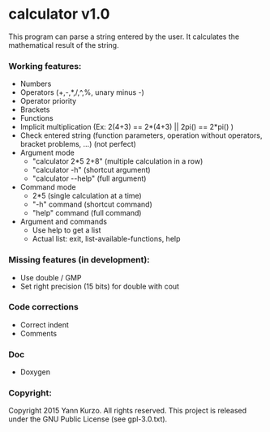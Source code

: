 # calculator v1.0

This program can parse a string entered by the user. It calculates the mathematical result of the string.

### Working features:
- Numbers
- Operators (+,-,*,/,^,%, unary minus -)
- Operator priority
- Brackets
- Functions
- Implicit multiplication (Ex: 2(4+3) == 2*(4+3) || 2pi() == 2*pi() )
- Check entered string (function parameters, operation without operators, bracket problems, ...) (not perfect)
- Argument mode
  * "calculator 2*5 2+8" (multiple calculation in a row)
  * "calculator -h" (shortcut argument)
  * "calculator --help" (full argument)
- Command mode
  * 2*5 (single calculation at a time)
  * "-h" command (shortcut command)
  * "help" command (full command)
- Argument and commands
  * Use help to get a list
  * Actual list: exit, list-available-functions, help

### Missing features (in development):
- Use double / GMP
- Set right precision (15 bits) for double with cout

### Code corrections
- Correct indent
- Comments

### Doc
- Doxygen

### Copyright:
Copyright 2015 Yann Kurzo. All rights reserved.
This project is released under the GNU Public License (see gpl-3.0.txt).
